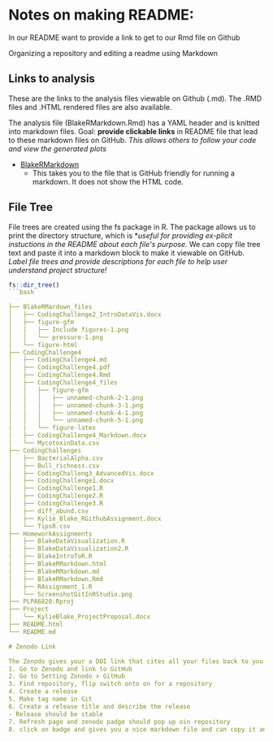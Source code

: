 # Notes on making README:

In our README want to provide a link to get to our Rmd file on Github

Organizing a repository and editing a readme using Markdown

## Links to analysis 

These are the links to the analysis files viewable on Github (.md). The .RMD files and .HTML rendered files are also available.

The analysis file (BlakeRMarkdown.Rmd) has a YAML header and is knitted into markdown files. 
Goal: **provide clickable links** in README file that lead to these markdown files on GitHub.
*This allows others to follow your code and view the generated plots* 

- [BlakeRMarkdown](BlakeRMarkdown.md)
  - This takes you to the file that is GitHub friendly for running a markdown. It does not show the HTML code. 

## File Tree

File trees are created using the fs package in R. The package allows us to print the directory structure, which is **useful for providing ex-plicit instuctions in the README about each file's purpose.*
We can copy file tree text and paste it into a markdown block to make it viewable on GitHub.
*Label file trees and provide descriptions for each file to help user understand project structure!* 

```r
fs::dir_tree()
```bash

├── BlakeRMardown_files
│   ├── CodingChallenge2_IntroDataVis.docx
│   ├── figure-gfm
│   │   ├── Include figures-1.png
│   │   └── pressure-1.png
│   └── figure-html
├── CodingChallenge4
│   ├── CodingChallenge4.md
│   ├── CodingChallenge4.pdf
│   ├── CodingChallenge4.Rmd
│   ├── CodingChallenge4_files
│   │   ├── figure-gfm
│   │   │   ├── unnamed-chunk-2-1.png
│   │   │   ├── unnamed-chunk-3-1.png
│   │   │   ├── unnamed-chunk-4-1.png
│   │   │   └── unnamed-chunk-5-1.png
│   │   └── figure-latex
│   ├── CodingChallenge4_Markdown.docx
│   └── MycotoxinData.csv
├── CodingChallenges
│   ├── BacterialAlpha.csv
│   ├── Bull_richness.csv
│   ├── CodingChalleng3_AdvancedVis.docx
│   ├── CodingChallenge1.docx
│   ├── CodingChallenge1.R
│   ├── CodingChallenge2.R
│   ├── CodingChallenge3.R
│   ├── diff_abund.csv
│   ├── Kylie_Blake_RGithubAssignment.docx
│   └── TipsR.csv
├── HomeworkAssignments
│   ├── BlakeDataVisualization.R
│   ├── BlakeDataVisualization2.R
│   ├── BlakeIntroToR.R
│   ├── BlakeRMarkdown.html
│   ├── BlakeRMarkdown.md
│   ├── BlakeRMarkdown.Rmd
│   ├── RAssignment_1.R
│   └── ScreenshotGitInRStudio.png
├── PLPA6820.Rproj
├── Project
│   └── KylieBlake_ProjectProposal.docx
├── README.html
└── README.md

# Zenodo Link 

The Zenodo gives your a DOI link that cites all your files back to you. 
1. Go to Zenodo and link to GitHub
2. Go to Setting Zonodo > GitHub 
3. Find repository, flip switch onto on for a repository
4. Create a release 
5. Make tag name in Git 
6. Create a release title and describe the release 
- Release should be stable 
7. Refresh page and zenodo padge should pop up oin repository
8. click on badge and gives you a nice markdown file and can copy it and put it into repository 
